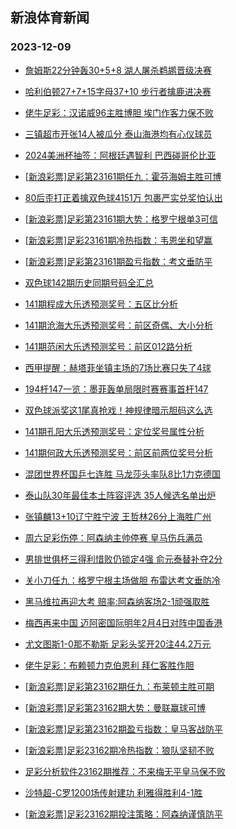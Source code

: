 ## 新浪体育新闻 
### 2023-12-09

+ [詹姆斯22分钟轰30+5+8 湖人屠杀鹈鹕晋级决赛](https://sports.sina.com.cn/basketball/nba/2023-12-08/doc-imzxhnec0954434.shtml)

+ [哈利伯顿27+7+15字母37+10 步行者擒鹿进决赛](https://sports.sina.com.cn/basketball/nba/2023-12-08/doc-imzxhfwc7537684.shtml)

+ [佬牛足彩：汉诺威96主胜博胆 埃门作客力保不败](https://sports.sina.com.cn/l/2023-12-08/doc-imzxhfvy8472727.shtml)

+ [三镇超市开张14人被瓜分 泰山海港均有心仪球员](https://sports.sina.com.cn/china/2023-12-08/doc-imzxhfwf1037817.shtml)

+ [2024美洲杯抽签：阿根廷遇智利 巴西碰哥伦比亚](https://sports.sina.com.cn/g/pl/2023-12-08/doc-imzxhfwc7564794.shtml)

+ [[新浪彩票]足彩第23161期任九：霍芬海姆主胜可博](https://sports.sina.com.cn/l/2023-12-08/doc-imzxfzqf7653190.shtml)

+ [80后歪打正着擒双色球4151万 包裹严实兑奖怕认出](https://sports.sina.com.cn/l/2023-12-08/doc-imzxfzqa8582642.shtml)

+ [[新浪彩票]足彩第23161期大势：格罗宁根单3可信](https://sports.sina.com.cn/l/2023-12-08/doc-imzxfzqe0875632.shtml)

+ [[新浪彩票]足彩23161期冷热指数：韦恩坐和望赢](https://sports.sina.com.cn/l/2023-12-08/doc-imzxfzqf7654389.shtml)

+ [[新浪彩票]足彩第23161期盈亏指数：考文垂防平](https://sports.sina.com.cn/l/2023-12-08/doc-imzxfzqf7654036.shtml)

+ [双色球142期历史同期号码全汇总](https://sports.sina.com.cn/l/2023-12-08/doc-imzxhsmz0851335.shtml)

+ [141期程成大乐透预测奖号：五区比分析](https://sports.sina.com.cn/l/2023-12-08/doc-imzxhncz7461647.shtml)

+ [141期沧海大乐透预测奖号：前区奇偶、大小分析](https://sports.sina.com.cn/l/2023-12-08/doc-imzxhnec0935657.shtml)

+ [141期范闲大乐透预测奖号：前区012路分析](https://sports.sina.com.cn/l/2023-12-08/doc-imzxhncw8384625.shtml)

+ [西甲提醒：赫塔菲坐镇主场的7场比赛只失了4球](https://sports.sina.com.cn/l/2023-12-08/doc-imzxhfwc7562313.shtml)

+ [194杆147一览：墨菲轰单局限时赛赛事首杆147](https://sports.sina.com.cn/others/snooker/2023-12-08/doc-imzxhfwf1013449.shtml)

+ [双色球派奖这1尾真抢戏！神规律暗示胆码这么选](https://sports.sina.com.cn/l/2023-12-08/doc-imzxhncz7468714.shtml)

+ [141期孔阳大乐透预测奖号：定位奖号属性分析](https://sports.sina.com.cn/l/2023-12-08/doc-imzxhnec0936737.shtml)

+ [141期何政大乐透预测奖号：前区前两位奖号分析](https://sports.sina.com.cn/l/2023-12-08/doc-imzxhnec0935749.shtml)

+ [混团世界杯国乒七连胜 马龙莎头率队8比1力克德国](https://sports.sina.com.cn/others/pingpang/2023-12-08/doc-imzxiprn0225260.shtml)

+ [泰山队30年最佳本土阵容评选 35人候选名单出炉](https://sports.sina.com.cn/china/2023-12-08/doc-imzxhfvy8485254.shtml)

+ [张镇麟13+10辽宁胜宁波 王哲林26分上海胜广州](https://sports.sina.com.cn/basketball/cba/2023-12-08/doc-imzxiiit0576283.shtml)

+ [周六足彩伤停：阿森纳主帅停赛 皇马伤兵满员](https://sports.sina.com.cn/l/2023-12-08/doc-imzxiazq8094326.shtml)

+ [男排世俱杯三得利惜败仍锁定4强 俞元泰替补夺2分](https://sports.sina.com.cn/others/volleyball/2023-12-08/doc-imzxfzqf7646979.shtml)

+ [关小刀任九：格罗宁根主场做胆 布雷达考文垂防冷](https://sports.sina.com.cn/l/2023-12-08/doc-imzxhwtv7299633.shtml)

+ [黑马维拉再迎大考 赔率:阿森纳客场2-1顽强取胜](https://sports.sina.com.cn/l/2023-12-09/doc-imzxhwtu0521008.shtml)

+ [梅西再来中国 迈阿密国际明年2月4日对阵中国香港](https://sports.sina.com.cn/china/2023-12-08/doc-imzxhfwf1040706.shtml)

+ [尤文图斯1-0那不勒斯 足彩头奖开20注44.2万元](https://sports.sina.com.cn/l/2023-12-09/doc-imzxkkuy7445804.shtml)

+ [佬牛足彩：布赖顿力克伯恩利 拜仁客胜作胆](https://sports.sina.com.cn/l/2023-12-09/doc-imzxkkuz9799741.shtml)

+ [[新浪彩票]足彩第23162期任九：布莱顿主胜可期](https://sports.sina.com.cn/l/2023-12-09/doc-imzxkkuz9797217.shtml)

+ [[新浪彩票]足彩第23162期大势：曼联赢球可博](https://sports.sina.com.cn/l/2023-12-09/doc-imzxkkve9999262.shtml)

+ [[新浪彩票]足彩第23162期盈亏指数：皇马客战防平](https://sports.sina.com.cn/l/2023-12-09/doc-imzxkkvc6575089.shtml)

+ [[新浪彩票]足彩23162期冷热指数：狼队坚韧不败](https://sports.sina.com.cn/l/2023-12-09/doc-imzxkkve9999655.shtml)

+ [足彩分析软件23162期推荐：不来梅无平皇马保不败](https://sports.sina.com.cn/l/2023-12-09/doc-imzxkkuz9799125.shtml)

+ [沙特超-C罗1200场传射建功 利雅得胜利4-1胜](https://sports.sina.com.cn/global/others/2023-12-09/doc-imzxkkuy7447954.shtml)

+ [[新浪彩票]足彩23162期投注策略：阿森纳谨慎防平](https://sports.sina.com.cn/l/2023-12-09/doc-imzxkkuy7448500.shtml)

